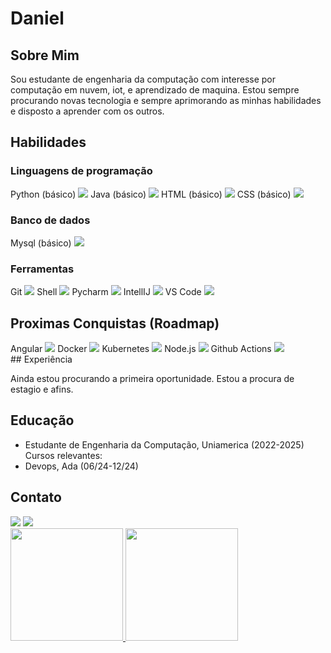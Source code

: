 # Daniel
## Sobre Mim
Sou estudante de engenharia da computação com interesse por computação em nuvem, iot, e aprendizado de maquina. Estou sempre procurando novas tecnologia e sempre aprimorando as minhas habilidades e disposto a aprender com os outros.

## Habilidades
### Linguagens de programação
<div>
Python (básico) <img src="https://cdn.jsdelivr.net/gh/devicons/devicon@latest/icons/python/python-original-wordmark.svg"/>
Java (básico) <img src="https://cdn.jsdelivr.net/gh/devicons/devicon@latest/icons/java/java-original-wordmark.svg"/>
HTML (básico) <img src="https://cdn.jsdelivr.net/gh/devicons/devicon@latest/icons/html5/html5-original-wordmark.svg"/>
CSS (básico) <img src="https://cdn.jsdelivr.net/gh/devicons/devicon@latest/icons/css3/css3-original-wordmark.svg"/>
</div>

### Banco de dados
<div>
Mysql (básico) <img src="https://cdn.jsdelivr.net/gh/devicons/devicon@latest/icons/mysql/mysql-original-wordmark.svg"/>
</div>

### Ferramentas
<div>
Git <img src="https://cdn.jsdelivr.net/gh/devicons/devicon@latest/icons/git/git-original-wordmark.svg"/>
Shell <img src="https://cdn.jsdelivr.net/gh/devicons/devicon@latest/icons/bash/bash-plain.svg"/>
Pycharm <img src="https://cdn.jsdelivr.net/gh/devicons/devicon@latest/icons/pycharm/pycharm-original.svg"/>
IntellIJ <img src="https://cdn.jsdelivr.net/gh/devicons/devicon@latest/icons/intellij/intellij-original.svg"/>
VS Code <img src="https://cdn.jsdelivr.net/gh/devicons/devicon@latest/icons/vscode/vscode-original.svg"/>
</div>


## Proximas Conquistas (Roadmap)
<div>
Angular <img src="https://cdn.jsdelivr.net/gh/devicons/devicon@latest/icons/angular/angular-original.svg"/>
Docker <img src="https://cdn.jsdelivr.net/gh/devicons/devicon@latest/icons/angular/angular-original.svg"/>
Kubernetes <img src="https://cdn.jsdelivr.net/gh/devicons/devicon@latest/icons/kubernetes/kubernetes-original-wordmark.svg"/>
Node.js <img src="https://cdn.jsdelivr.net/gh/devicons/devicon@latest/icons/nodejs/nodejs-original-wordmark.svg"/>
Github Actions <img src="https://cdn.jsdelivr.net/gh/devicons/devicon@latest/icons/githubactions/githubactions-original.svg"/>
</div>
## Experiência

Ainda estou procurando a primeira oportunidade.
Estou a procura de estagio e afins.

## Educação
- Estudante de Engenharia da Computação, Uniamerica (2022-2025)
Cursos relevantes: 
- Devops, Ada (06/24-12/24)

## Contato
<div>
<a href = "mailto:danielguidini2002@gmail.com"><img loading="lazy" src="https://img.shields.io/badge/Gmail-D14836?style=for-the-badge&logo=gmail&logoColor=white" target="_blank"></a>
<a href="https://www.linkedin.com/in/danielguidini/" target="_blank"><img loading="lazy" src="https://img.shields.io/badge/-LinkedIn-%230077B5?style=for-the-badge&logo=linkedin&logoColor=white" target="_blank"></a>   
</div>

<div>
<a href="https://github.com/danielguidini">
<img loading="lazy" height="180em" src="https://github-readme-stats.vercel.app/api/top-langs/?username=danielguidini&layout=compact&langs_count=7&theme=dracula"/>
<img loading="lazy" height="180em" src="https://github-readme-stats.vercel.app/api?username=danielguidini&show_icons=true&theme=dracula&include_all_commits=true&count_private=true"/>
</div>
